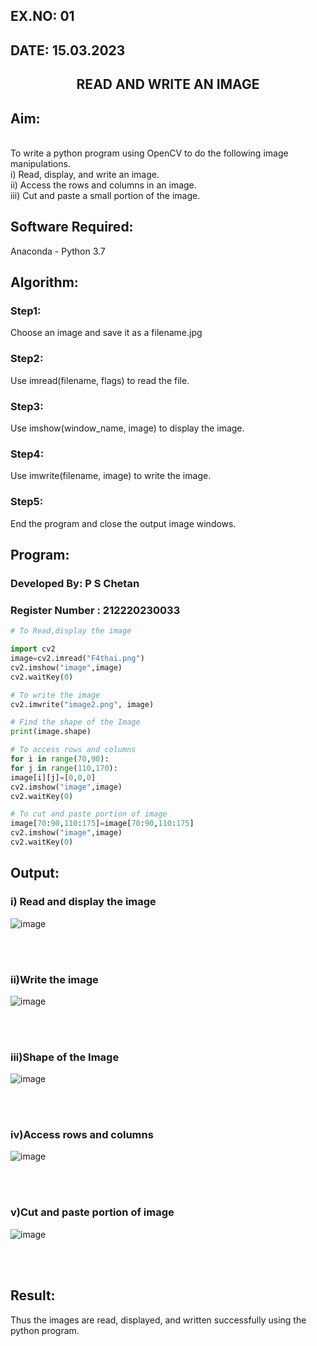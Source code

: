 ## EX.NO: 01<br>
## DATE: 15.03.2023
## <p align="center">READ AND WRITE AN IMAGE</p>
## Aim:
<br>
To write a python program using OpenCV to do the following image manipulations.
<br>i) Read, display, and write an image.
<br>ii) Access the rows and columns in an image.
<br>iii) Cut and paste a small portion of the image.

## Software Required:
Anaconda - Python 3.7
## Algorithm:
### Step1:
Choose an image and save it as a filename.jpg
### Step2:
Use imread(filename, flags) to read the file.
### Step3:
Use imshow(window_name, image) to display the image.
### Step4:
Use imwrite(filename, image) to write the image.
### Step5:
End the program and close the output image windows.

## Program:

### Developed By: P S Chetan
### Register Number : 212220230033

```python
# To Read,display the image

import cv2
image=cv2.imread("F4thai.png")
cv2.imshow("image",image)
cv2.waitKey(0)

# To write the image
cv2.imwrite("image2.png", image)

# Find the shape of the Image
print(image.shape)

# To access rows and columns
for i in range(70,90):
for j in range(110,170):
image[i][j]=[0,0,0]
cv2.imshow("image",image)
cv2.waitKey(0)

# To cut and paste portion of image
image[70:90,110:175]=image[70:90,110:175]
cv2.imshow("image",image)
cv2.waitKey(0)
```

## Output:

### i) Read and display the image

 ![image](https://user-images.githubusercontent.com/74660507/160992657-b8695c7f-aca1-47fd-80c6-1a598a378482.png)

<br>
<br>

### ii)Write the image

![image](https://user-images.githubusercontent.com/74660507/160993167-75b1ab3d-3a84-401c-85e2-e8be317454a7.png)

<br>
<br>

### iii)Shape of the Image

![image](https://user-images.githubusercontent.com/74660507/160993079-ae353ca4-dedf-48cb-bc2e-478ed53e9e7f.png)

<br>
<br>

### iv)Access rows and columns

![image](https://user-images.githubusercontent.com/74660507/160993376-f553254c-19c9-46da-a3d2-da9c7b96af85.png)

<br>
<br>

### v)Cut and paste portion of image

![image](https://user-images.githubusercontent.com/74660507/160993549-d4c5319e-32e4-4999-a3ed-35afdefe1aa8.png)

<br>
<br>

## Result:

Thus the images are read, displayed, and written successfully using the python program.

